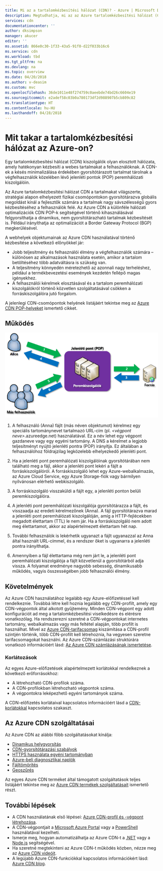 ```yaml
---
title: Mi az a tartalomkézbesítési hálózat (CDN)? - Azure | Microsoft Docs
description: Megtudhatja, mi az az Azure tartalomkézbesítési hálózat (CDN), valamint hogyan használható a tartalmak nagy sávszélességű kézbesítéséhez.
services: cdn
documentationcenter: ''
author: dksimpson
manager: akucer
editor: ''
ms.assetid: 866e0c30-1f33-43a5-91f0-d22f033b16c6
ms.service: cdn
ms.workload: tbd
ms.tgt_pltfrm: na
ms.devlang: na
ms.topic: overview
ms.date: 04/20/2018
ms.author: v-deasim
ms.custom: mvc
ms.openlocfilehash: 36de1011e48f274759c0aeebde74bd26c6604e19
ms.sourcegitcommit: e2adef58c03b0a780173df2d988907b5cb809c82
ms.translationtype: HT
ms.contentlocale: hu-HU
ms.lasthandoff: 04/28/2018
---
```

# <a name="what-is-a-content-delivery-network-on-azure"></a>Mit takar a tartalomkézbesítési hálózat az Azure-on?
Egy tartalomkézbesítési hálózat (CDN) kiszolgálók olyan elosztott hálózata, amely hatékonyan kézbesíti a webes tartalmakat a felhasználóknak. A CDN-ek a késés minimalizálása érdekében gyorsítótárazott tartalmat tárolnak a végfelhasználók közelében lévő jelenléti pontok (POP) peremhálózati kiszolgálóin. 

Az Azure tartalomkézbesítési hálózat CDN a tartalmakat világszerte, stratégiai alapon elhelyezett fizikai csomópontokon gyorsítótárazva globális megoldást kínál a fejlesztők számára a tartalmak nagy sávszélességű gyors kézbesítéséhez a felhasználók felé. Az Azure CDN a különféle hálózati optimalizációk CDN POP-k segítségével történő kihasználásával felgyorsíthatja a dinamikus, nem gyorsítótárazható tartalmak kézbesítését is. Például irányíthatja az optimalizációt a Border Gateway Protocol (BGP) megkerülésével.

A webhelyek objektumainak az Azure CDN használatával történő kézbesítése a következő előnyökkel jár:

* Jobb teljesítmény és felhasználói élmény a végfelhasználók számára – különösen az alkalmazások használata esetén, amikor a tartalom betöltéséhez több adatváltásra is szükség van.
* A teljesítmény könnyedén méretezhető az azonnali nagy terheléshez, például a termékbevezetési események kezdetén fellépő magas igényekhez.
* A felhasználói kérelmek elosztásával és a tartalom peremhálózati kiszolgálókról történő közvetlen szolgáltatásával csökken a forráskiszolgálóra jutó forgalom.

A jelenlegi CDN-csomópontok helyének listájáért tekintse meg az [Azure CDN POP-helyeket](cdn-pop-locations.md) ismertető cikket.

## <a name="how-it-works"></a>Működés
![A CDN áttekintése](./media/cdn-overview/cdn-overview.png)

1. A felhasználó (Anna) fájlt (más néven objektumot) kérelmez egy speciális tartománynevet tartalmazó URL-cím (pl. _&lt;végpont neve&gt;_.azureedge.net) használatával. Ez a név lehet egy végpont gazdaneve vagy egy egyéni tartomány. A DNS a kérelmet a legjobb teljesítményt nyújtó jelenléti pontra (POP) irányítja. Ez általában a felhasználóhoz földrajzilag legközelebb elhelyezkedő jelenléti pont.
    
2. Ha a jelenléti pont peremhálózati kiszolgálóinak gyorsítótárában nem található meg a fájl, akkor a jelenléti pont lekéri a fájlt a forráskiszolgálóról. A forráskiszolgáló lehet egy Azure-webalkalmazás, az Azure Cloud Service, egy Azure Storage-fiók vagy bármilyen nyilvánosan elérhető webkiszolgáló.
   
3. A forráskiszolgáló visszaküldi a fájlt egy, a jelenléti ponton belüli peremkiszolgálóra.
    
4. A jelenléti pont peremhálózati kiszolgálója gyorsítótárazza a fájlt, és visszaadja az eredeti kérelmezőnek (Anna). A fájl gyorsítótárazva marad a jelenléti pont peremhálózati kiszolgálóján, amíg a HTTP-fejlécekben megadott élettartam (TTL) le nem jár. Ha a forráskiszolgáló nem adott meg élettartamot, akkor az alapértelmezett élettartam hét nap.
    
5. További felhasználók is lekérhetik ugyanazt a fájlt ugyanazzal az Anna által használt URL-címmel, és a rendszer őket is ugyanarra a jelenléti pontra irányíthatja.
    
6. Amennyiben a fájl élettartama még nem járt le, a jelenléti pont peremhálózati kiszolgálója a fájlt közvetlenül a gyorsítótárból adja vissza. A folyamat eredménye nagyobb sebesség, dinamikusabb működés, vagyis összességében jobb felhasználói élmény.

## <a name="requirements"></a>Követelmények
Az Azure CDN használatához legalább egy Azure-előfizetéssel kell rendelkeznie. Továbbá létre kell hoznia legalább egy CDN-profilt, amely egy CDN-végpontok által alkotott gyűjtemény. Minden CDN-végpont egy adott konfigurációt ad meg a tartalomkézbesítési viselkedésre és elérésre vonatkozólag. Ha rendszerezni szeretné a CDN-végpontokat internetes tartomány, webalkalmazás vagy más feltétel alapján, több profilt is használhat. Mivel az [Azure CDN-tarifacsomag](https://azure.microsoft.com/pricing/details/cdn/) kiszámítása a CDN-profil szintjén történik, több CDN-profilt kell létrehoznia, ha vegyesen szeretne tarifacsomagokat használni. Az Azure CDN-számlázási struktúrára vonatkozó információért lásd: [Az Azure CDN számlázásának ismertetése](cdn-billing.md).

### <a name="limitations"></a>Korlátozások
Az egyes Azure-előfizetések alapértelmezett korlátokkal rendelkeznek a következő erőforrásokhoz:
 - A létrehozható CDN-profilok száma.
 - A CDN-profilokban létrehozható végpontok száma. 
 - A végpontokra leképezhető egyéni tartományok száma.

A CDN-előfizetés korlátaival kapcsolatos információért lásd a [CDN-korlátokkal](https://docs.microsoft.com/azure/azure-subscription-service-limits#cdn-limits) kapcsolatos szakaszt.
    
## <a name="azure-cdn-features"></a>Az Azure CDN szolgáltatásai
Az Azure CDN az alábbi főbb szolgáltatásokat kínálja:

- [Dinamikus helygyorsítás](cdn-dynamic-site-acceleration.md)
- [CDN-gyorsítótárazási szabályok](cdn-caching-rules.md)
- [HTTPS használata egyéni tartományban](cdn-custom-ssl.md)
- [Azure-beli diagnosztikai naplók](cdn-azure-diagnostic-logs.md)
- [Fájltömörítés](cdn-improve-performance.md)
- [Geoszűrés](cdn-restrict-access-by-country.md)

Az egyes Azure CDN terméket által támogatott szolgáltatások teljes listájáért tekintse meg az [Azure CDN termékek szolgáltatásait](cdn-features.md) ismertető részt.

## <a name="next-steps"></a>További lépések
- A CDN használatának első lépései: [Azure CDN-profil és -végpont létrehozása](cdn-create-new-endpoint.md).
- A CDN-végpontjait a [Microsoft Azure Portal](https://portal.azure.com) vagy a [PowerShell](cdn-manage-powershell.md) használatával kezelheti.
- Ismerje meg, hogyan automatizálhatja az Azure CDN-t a [.NET](cdn-app-dev-net.md) vagy a [Node.js](cdn-app-dev-node.md) segítségével.
- Ha szeretné megtekinteni az Azure CDN-t működés közben, nézze meg az [Azure CDN videóit](https://azure.microsoft.com/resources/videos/index/?services=cdn&sort=newest).
- A legújabb Azure CDN-funkciókkal kapcsolatos információkért lásd: [Azure CDN blog](https://azure.microsoft.com/blog/tag/azure-cdn/).

